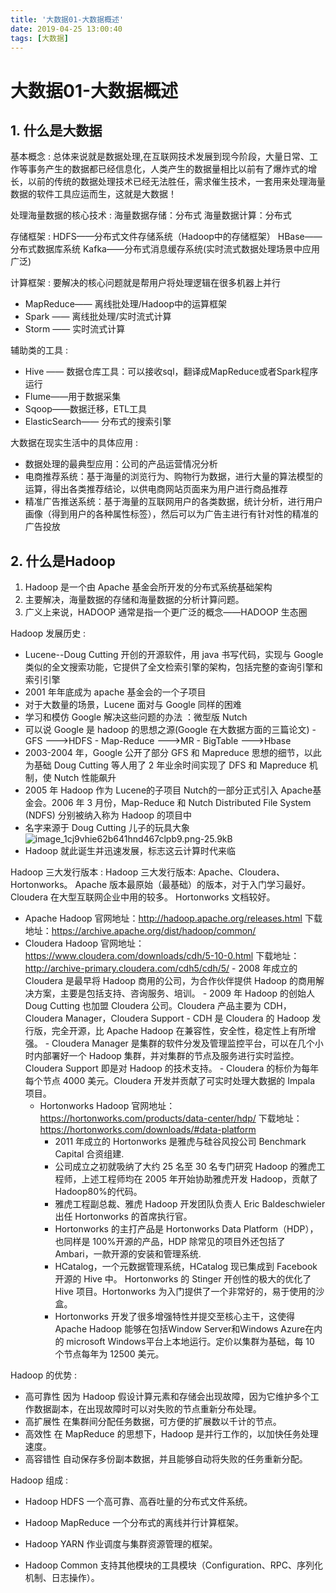 ```yaml
---
title: '大数据01-大数据概述'
date: 2019-04-25 13:00:40
tags: [大数据]
---
```

# 大数据01-大数据概述

## **1. 什么是大数据**
基本概念
: 总体来说就是数据处理,在互联网技术发展到现今阶段，大量日常、工作等事务产生的数据都已经信息化，人类产生的数据量相比以前有了爆炸式的增长，以前的传统的数据处理技术已经无法胜任，需求催生技术，一套用来处理海量数据的软件工具应运而生，这就是大数据！

处理海量数据的核心技术
: 海量数据存储：分布式
海量数据计算：分布式

存储框架
: HDFS——分布式文件存储系统（Hadoop中的存储框架）
HBase——分布式数据库系统
Kafka——分布式消息缓存系统(实时流式数据处理场景中应用广泛)

计算框架
: 要解决的核心问题就是帮用户将处理逻辑在很多机器上并行

 - MapReduce—— 离线批处理/Hadoop中的运算框架
 - Spark —— 离线批处理/实时流式计算
 - Storm —— 实时流式计算

辅助类的工具
:  

 - Hive —— 数据仓库工具：可以接收sql，翻译成MapReduce或者Spark程序运行
- Flume——用于数据采集
- Sqoop——数据迁移，ETL工具
- ElasticSearch—— 分布式的搜索引擎

大数据在现实生活中的具体应用
: 

 - 数据处理的最典型应用：公司的产品运营情况分析
 - 电商推荐系统：基于海量的浏览行为、购物行为数据，进行大量的算法模型的运算，得出各类推荐结论，以供电商网站页面来为用户进行商品推荐
 - 精准广告推送系统：基于海量的互联网用户的各类数据，统计分析，进行用户画像（得到用户的各种属性标签），然后可以为广告主进行有针对性的精准的广告投放

## **2. 什么是Hadoop**
1. Hadoop 是一个由 Apache 基金会所开发的分布式系统基础架构 
2. 主要解决，海量数据的存储和海量数据的分析计算问题。 
3. 广义上来说，HADOOP 通常是指一个更广泛的概念——HADOOP 生态圈

Hadoop 发展历史 
: 

 - Lucene--Doug Cutting 开创的开源软件，用 java 书写代码，实现与 Google 类似的全文搜索功能，它提供了全文检索引擎的架构，包括完整的查询引擎和索引引擎
 - 2001 年年底成为 apache 基金会的一个子项目 
 - 对于大数量的场景，Lucene 面对与 Google 同样的困难
 - 学习和模仿 Google 解决这些问题的办法 ：微型版 Nutch
 - 可以说 Google 是 hadoop 的思想之源(Google 在大数据方面的三篇论文) 
        - GFS --->HDFS
        - Map-Reduce --->MR 
        - BigTable --->Hbase 
 - 2003-2004 年，Google 公开了部分 GFS 和 Mapreduce 思想的细节，以此为基础 Doug Cutting 等人用了 2 年业余时间实现了 DFS 和 Mapreduce 机制，使 Nutch 性能飙升
 - 2005 年 Hadoop 作为 Lucene的子项目 Nutch的一部分正式引入 Apache基金会。2006 年 3 月份，Map-Reduce 和 Nutch Distributed File System (NDFS) 分别被纳入称为 Hadoop 的项目中
 - 名字来源于 Doug Cutting 儿子的玩具大象
    ![image_1cj9vhie62b641hnd467clpb9.png-25.9kB][1]
- Hadoop 就此诞生并迅速发展，标志这云计算时代来临

Hadoop 三大发行版本 
: Hadoop 三大发行版本: Apache、Cloudera、Hortonworks。 
Apache 版本最原始（最基础）的版本，对于入门学习最好。 
Cloudera 在大型互联网企业中用的较多。 
Hortonworks 文档较好。 
 
 - Apache Hadoop  官网地址：http://hadoop.apache.org/releases.html 
下载地址：https://archive.apache.org/dist/hadoop/common/ 
- Cloudera Hadoop  官网地址：https://www.cloudera.com/downloads/cdh/5-10-0.html 下载地址：http://archive-primary.cloudera.com/cdh5/cdh/5/
        - 2008 年成立的 Cloudera 是最早将 Hadoop 商用的公司，为合作伙伴提供 Hadoop 的商用解决方案，主要是包括支持、咨询服务、培训。
        - 2009 年 Hadoop 的创始人 Doug Cutting 也加盟 Cloudera 公司。Cloudera 产品主要为 CDH，Cloudera Manager，Cloudera Support 
        - CDH 是 Cloudera 的 Hadoop 发行版，完全开源，比 Apache Hadoop 在兼容性，安全性，稳定性上有所增强。 
        - Cloudera Manager 是集群的软件分发及管理监控平台，可以在几个小时内部署好一个 Hadoop 集群，并对集群的节点及服务进行实时监控。Cloudera Support 即是对 Hadoop 的技术支持。
        - Cloudera 的标价为每年每个节点 4000 美元。Cloudera 开发并贡献了可实时处理大数据的 Impala 项目。 
    - Hortonworks Hadoop
    官网地址：https://hortonworks.com/products/data-center/hdp/ 下载地址：https://hortonworks.com/downloads/#data-platform
        - 2011 年成立的 Hortonworks 是雅虎与硅谷风投公司 Benchmark Capital 合资组建.
        - 公司成立之初就吸纳了大约 25 名至 30 名专门研究 Hadoop 的雅虎工程师，上述工程师均在 2005 年开始协助雅虎开发 Hadoop，贡献了 Hadoop80%的代码。 
        - 雅虎工程副总裁、雅虎 Hadoop 开发团队负责人 Eric Baldeschwieler 出任 Hortonworks 的首席执行官。 
        - Hortonworks 的主打产品是 Hortonworks Data Platform（HDP），也同样是 100%开源的产品，HDP 除常见的项目外还包括了 Ambari，一款开源的安装和管理系统.
        - HCatalog，一个元数据管理系统，HCatalog 现已集成到 Facebook 开源的 Hive 中。 Hortonworks 的 Stinger 开创性的极大的优化了 Hive 项目。Hortonworks 为入门提供了一个非常好的，易于使用的沙盒。
        - Hortonworks 开发了很多增强特性并提交至核心主干，这使得 Apache Hadoop 能够在包括Window Server和Windows Azure在内的 microsoft Windows平台上本地运行。定价以集群为基础，每 10 个节点每年为 12500 美元。 

Hadoop 的优势 
: 

 - 高可靠性
    因为 Hadoop 假设计算元素和存储会出现故障，因为它维护多个工作数据副本，在出现故障时可以对失败的节点重新分布处理。
 - 高扩展性
 在集群间分配任务数据，可方便的扩展数以千计的节点。
 - 高效性
 在 MapReduce 的思想下，Hadoop 是并行工作的，以加快任务处理速度。 
- 高容错性
自动保存多份副本数据，并且能够自动将失败的任务重新分配。 

Hadoop 组成 
: 

 - Hadoop HDFS
 一个高可靠、高吞吐量的分布式文件系统。 
- Hadoop MapReduce
一个分布式的离线并行计算框架。 
- Hadoop YARN
作业调度与集群资源管理的框架。 
- Hadoop Common
支持其他模块的工具模块（Configuration、RPC、序列化机制、日志操作）。







 


  [1]: http://static.zybuluo.com/zhangwen100/qwxbqsn5pef90z17t430tppx/image_1cj9vhie62b641hnd467clpb9.png
